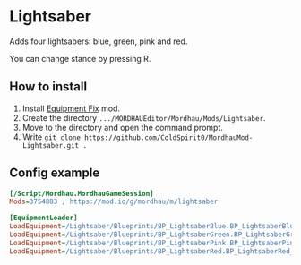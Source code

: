 # Lightsaber

Adds four lightsabers: blue, green, pink and red.

You can change stance by pressing R.


## How to install
1. Install [Equipment Fix](https://github.com/ColdSpirit0/MordhauMod-EquipmentFix) mod.
2. Create the directory `.../MORDHAUEditor/Mordhau/Mods/Lightsaber`.
3. Move to the directory and open the command prompt.
4. Write `git clone https://github.com/ColdSpirit0/MordhauMod-Lightsaber.git .`


## Config example

```ini
[/Script/Mordhau.MordhauGameSession]
Mods=3754883 ; https://mod.io/g/mordhau/m/lightsaber

[EquipmentLoader]
LoadEquipment=/Lightsaber/Blueprints/BP_LightsaberBlue.BP_LightsaberBlue_C
LoadEquipment=/Lightsaber/Blueprints/BP_LightsaberGreen.BP_LightsaberGreen_C
LoadEquipment=/Lightsaber/Blueprints/BP_LightsaberPink.BP_LightsaberPink_C
LoadEquipment=/Lightsaber/Blueprints/BP_LightsaberRed.BP_LightsaberRed_C
```